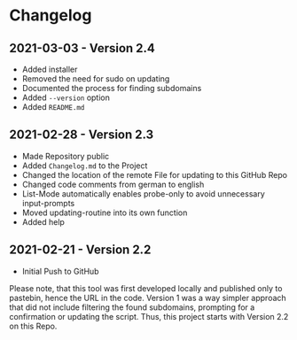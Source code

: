 # Changelog

## 2021-03-03 - Version 2.4

* Added installer
* Removed the need for sudo on updating
* Documented the process for finding subdomains
* Added `--version` option
* Added `README.md`

## 2021-02-28 - Version 2.3

* Made Repository public
* Added `Changelog.md` to the Project
* Changed the location of the remote File for updating to this GitHub Repo
* Changed code comments from german to english
* List-Mode automatically enables probe-only to avoid unnecessary input-prompts
* Moved updating-routine into its own function
* Added help

## 2021-02-21 - Version 2.2

* Initial Push to GitHub

Please note, that this tool was first developed locally and published only to pastebin, hence the URL in the code.
Version 1 was a way simpler approach that did not include filtering the found subdomains, prompting for a confirmation or updating the script. Thus, this project starts with Version 2.2 on this Repo.